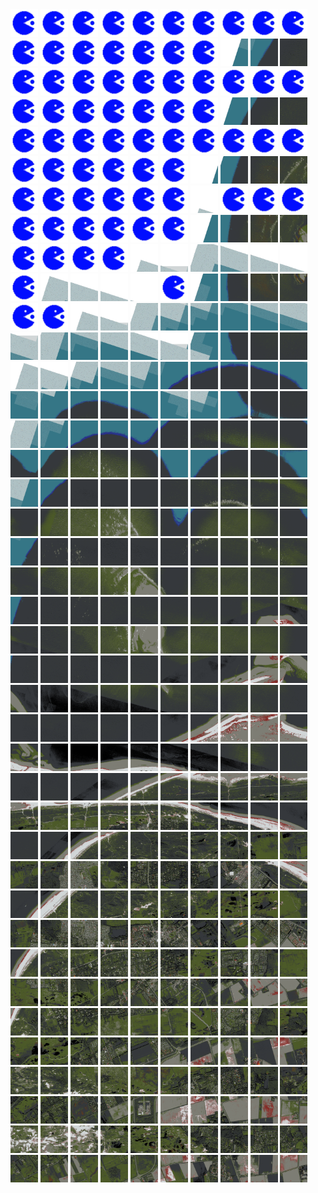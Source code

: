 <html>
<div>
<img src="https://github.com/HakkaTjakka/NL_TILE_MAP/blob/main/source.png" height="44" width="44">
<img src="https://github.com/HakkaTjakka/NL_TILE_MAP/blob/main/source.png" height="44" width="44">
<img src="https://github.com/HakkaTjakka/NL_TILE_MAP/blob/main/source.png" height="44" width="44">
<img src="https://github.com/HakkaTjakka/NL_TILE_MAP/blob/main/source.png" height="44" width="44">
<img src="https://github.com/HakkaTjakka/NL_TILE_MAP/blob/main/source.png" height="44" width="44">
<img src="https://github.com/HakkaTjakka/NL_TILE_MAP/blob/main/source.png" height="44" width="44">
<img src="https://github.com/HakkaTjakka/NL_TILE_MAP/blob/main/source.png" height="44" width="44">
<img src="https://github.com/HakkaTjakka/NL_TILE_MAP/blob/main/source.png" height="44" width="44">
<img src="https://github.com/HakkaTjakka/NL_TILE_MAP/blob/main/source.png" height="44" width="44">
<img src="https://github.com/HakkaTjakka/NL_TILE_MAP/blob/main/source.png" height="44" width="44">
<img src="https://github.com/HakkaTjakka/NL_TILE_MAP/blob/main/source.png" height="44" width="44">
<img src="https://github.com/HakkaTjakka/NL_TILE_MAP/blob/main/source.png" height="44" width="44">
<img src="https://github.com/HakkaTjakka/NL_TILE_MAP/blob/main/source.png" height="44" width="44">
<img src="https://github.com/HakkaTjakka/NL_TILE_MAP/blob/main/source.png" height="44" width="44">
<img src="https://github.com/HakkaTjakka/NL_TILE_MAP/blob/main/source.png" height="44" width="44">
<img src="https://github.com/HakkaTjakka/NL_TILE_MAP/blob/main/source.png" height="44" width="44">
<img src="https://github.com/HakkaTjakka/NL_TILE_MAP/blob/main/source.png" height="44" width="44">
<img src="https://github.com/HakkaTjakka/NL_TILE_MAP/blob/main/18/598/-1045/r.5987.-10450.png" height="44" width="44">
<img src="https://github.com/HakkaTjakka/NL_TILE_MAP/blob/main/18/598/-1045/r.5988.-10450.png" height="44" width="44">
<img src="https://github.com/HakkaTjakka/NL_TILE_MAP/blob/main/18/598/-1045/r.5989.-10450.png" height="44" width="44">
<br>
<img src="https://github.com/HakkaTjakka/NL_TILE_MAP/blob/main/source.png" height="44" width="44">
<img src="https://github.com/HakkaTjakka/NL_TILE_MAP/blob/main/source.png" height="44" width="44">
<img src="https://github.com/HakkaTjakka/NL_TILE_MAP/blob/main/source.png" height="44" width="44">
<img src="https://github.com/HakkaTjakka/NL_TILE_MAP/blob/main/source.png" height="44" width="44">
<img src="https://github.com/HakkaTjakka/NL_TILE_MAP/blob/main/source.png" height="44" width="44">
<img src="https://github.com/HakkaTjakka/NL_TILE_MAP/blob/main/source.png" height="44" width="44">
<img src="https://github.com/HakkaTjakka/NL_TILE_MAP/blob/main/source.png" height="44" width="44">
<img src="https://github.com/HakkaTjakka/NL_TILE_MAP/blob/main/source.png" height="44" width="44">
<img src="https://github.com/HakkaTjakka/NL_TILE_MAP/blob/main/source.png" height="44" width="44">
<img src="https://github.com/HakkaTjakka/NL_TILE_MAP/blob/main/source.png" height="44" width="44">
<img src="https://github.com/HakkaTjakka/NL_TILE_MAP/blob/main/source.png" height="44" width="44">
<img src="https://github.com/HakkaTjakka/NL_TILE_MAP/blob/main/source.png" height="44" width="44">
<img src="https://github.com/HakkaTjakka/NL_TILE_MAP/blob/main/source.png" height="44" width="44">
<img src="https://github.com/HakkaTjakka/NL_TILE_MAP/blob/main/source.png" height="44" width="44">
<img src="https://github.com/HakkaTjakka/NL_TILE_MAP/blob/main/source.png" height="44" width="44">
<img src="https://github.com/HakkaTjakka/NL_TILE_MAP/blob/main/source.png" height="44" width="44">
<img src="https://github.com/HakkaTjakka/NL_TILE_MAP/blob/main/source.png" height="44" width="44">
<img src="https://github.com/HakkaTjakka/NL_TILE_MAP/blob/main/18/598/-1045/r.5987.-10449.png" height="44" width="44">
<img src="https://github.com/HakkaTjakka/NL_TILE_MAP/blob/main/18/598/-1045/r.5988.-10449.png" height="44" width="44">
<img src="https://github.com/HakkaTjakka/NL_TILE_MAP/blob/main/18/598/-1045/r.5989.-10449.png" height="44" width="44">
<br>
<img src="https://github.com/HakkaTjakka/NL_TILE_MAP/blob/main/source.png" height="44" width="44">
<img src="https://github.com/HakkaTjakka/NL_TILE_MAP/blob/main/source.png" height="44" width="44">
<img src="https://github.com/HakkaTjakka/NL_TILE_MAP/blob/main/source.png" height="44" width="44">
<img src="https://github.com/HakkaTjakka/NL_TILE_MAP/blob/main/source.png" height="44" width="44">
<img src="https://github.com/HakkaTjakka/NL_TILE_MAP/blob/main/source.png" height="44" width="44">
<img src="https://github.com/HakkaTjakka/NL_TILE_MAP/blob/main/source.png" height="44" width="44">
<img src="https://github.com/HakkaTjakka/NL_TILE_MAP/blob/main/source.png" height="44" width="44">
<img src="https://github.com/HakkaTjakka/NL_TILE_MAP/blob/main/source.png" height="44" width="44">
<img src="https://github.com/HakkaTjakka/NL_TILE_MAP/blob/main/source.png" height="44" width="44">
<img src="https://github.com/HakkaTjakka/NL_TILE_MAP/blob/main/source.png" height="44" width="44">
<img src="https://github.com/HakkaTjakka/NL_TILE_MAP/blob/main/source.png" height="44" width="44">
<img src="https://github.com/HakkaTjakka/NL_TILE_MAP/blob/main/source.png" height="44" width="44">
<img src="https://github.com/HakkaTjakka/NL_TILE_MAP/blob/main/source.png" height="44" width="44">
<img src="https://github.com/HakkaTjakka/NL_TILE_MAP/blob/main/source.png" height="44" width="44">
<img src="https://github.com/HakkaTjakka/NL_TILE_MAP/blob/main/source.png" height="44" width="44">
<img src="https://github.com/HakkaTjakka/NL_TILE_MAP/blob/main/source.png" height="44" width="44">
<img src="https://github.com/HakkaTjakka/NL_TILE_MAP/blob/main/18/598/-1045/r.5986.-10448.png" height="44" width="44">
<img src="https://github.com/HakkaTjakka/NL_TILE_MAP/blob/main/18/598/-1045/r.5987.-10448.png" height="44" width="44">
<img src="https://github.com/HakkaTjakka/NL_TILE_MAP/blob/main/18/598/-1045/r.5988.-10448.png" height="44" width="44">
<img src="https://github.com/HakkaTjakka/NL_TILE_MAP/blob/main/18/598/-1045/r.5989.-10448.png" height="44" width="44">
<br>
<img src="https://github.com/HakkaTjakka/NL_TILE_MAP/blob/main/source.png" height="44" width="44">
<img src="https://github.com/HakkaTjakka/NL_TILE_MAP/blob/main/source.png" height="44" width="44">
<img src="https://github.com/HakkaTjakka/NL_TILE_MAP/blob/main/source.png" height="44" width="44">
<img src="https://github.com/HakkaTjakka/NL_TILE_MAP/blob/main/source.png" height="44" width="44">
<img src="https://github.com/HakkaTjakka/NL_TILE_MAP/blob/main/source.png" height="44" width="44">
<img src="https://github.com/HakkaTjakka/NL_TILE_MAP/blob/main/source.png" height="44" width="44">
<img src="https://github.com/HakkaTjakka/NL_TILE_MAP/blob/main/18/597/-1045/r.5976.-10447.png" height="44" width="44">
<img src="https://github.com/HakkaTjakka/NL_TILE_MAP/blob/main/source.png" height="44" width="44">
<img src="https://github.com/HakkaTjakka/NL_TILE_MAP/blob/main/source.png" height="44" width="44">
<img src="https://github.com/HakkaTjakka/NL_TILE_MAP/blob/main/source.png" height="44" width="44">
<img src="https://github.com/HakkaTjakka/NL_TILE_MAP/blob/main/source.png" height="44" width="44">
<img src="https://github.com/HakkaTjakka/NL_TILE_MAP/blob/main/source.png" height="44" width="44">
<img src="https://github.com/HakkaTjakka/NL_TILE_MAP/blob/main/source.png" height="44" width="44">
<img src="https://github.com/HakkaTjakka/NL_TILE_MAP/blob/main/source.png" height="44" width="44">
<img src="https://github.com/HakkaTjakka/NL_TILE_MAP/blob/main/source.png" height="44" width="44">
<img src="https://github.com/HakkaTjakka/NL_TILE_MAP/blob/main/source.png" height="44" width="44">
<img src="https://github.com/HakkaTjakka/NL_TILE_MAP/blob/main/18/598/-1045/r.5986.-10447.png" height="44" width="44">
<img src="https://github.com/HakkaTjakka/NL_TILE_MAP/blob/main/18/598/-1045/r.5987.-10447.png" height="44" width="44">
<img src="https://github.com/HakkaTjakka/NL_TILE_MAP/blob/main/18/598/-1045/r.5988.-10447.png" height="44" width="44">
<img src="https://github.com/HakkaTjakka/NL_TILE_MAP/blob/main/18/598/-1045/r.5989.-10447.png" height="44" width="44">
<br>
<img src="https://github.com/HakkaTjakka/NL_TILE_MAP/blob/main/source.png" height="44" width="44">
<img src="https://github.com/HakkaTjakka/NL_TILE_MAP/blob/main/source.png" height="44" width="44">
<img src="https://github.com/HakkaTjakka/NL_TILE_MAP/blob/main/source.png" height="44" width="44">
<img src="https://github.com/HakkaTjakka/NL_TILE_MAP/blob/main/source.png" height="44" width="44">
<img src="https://github.com/HakkaTjakka/NL_TILE_MAP/blob/main/18/597/-1045/r.5974.-10446.png" height="44" width="44">
<img src="https://github.com/HakkaTjakka/NL_TILE_MAP/blob/main/18/597/-1045/r.5975.-10446.png" height="44" width="44">
<img src="https://github.com/HakkaTjakka/NL_TILE_MAP/blob/main/18/597/-1045/r.5976.-10446.png" height="44" width="44">
<img src="https://github.com/HakkaTjakka/NL_TILE_MAP/blob/main/18/597/-1045/r.5977.-10446.png" height="44" width="44">
<img src="https://github.com/HakkaTjakka/NL_TILE_MAP/blob/main/18/597/-1045/r.5978.-10446.png" height="44" width="44">
<img src="https://github.com/HakkaTjakka/NL_TILE_MAP/blob/main/18/597/-1045/r.5979.-10446.png" height="44" width="44">
<img src="https://github.com/HakkaTjakka/NL_TILE_MAP/blob/main/source.png" height="44" width="44">
<img src="https://github.com/HakkaTjakka/NL_TILE_MAP/blob/main/18/598/-1045/r.5981.-10446.png" height="44" width="44">
<img src="https://github.com/HakkaTjakka/NL_TILE_MAP/blob/main/18/598/-1045/r.5982.-10446.png" height="44" width="44">
<img src="https://github.com/HakkaTjakka/NL_TILE_MAP/blob/main/18/598/-1045/r.5983.-10446.png" height="44" width="44">
<img src="https://github.com/HakkaTjakka/NL_TILE_MAP/blob/main/18/598/-1045/r.5984.-10446.png" height="44" width="44">
<img src="https://github.com/HakkaTjakka/NL_TILE_MAP/blob/main/source.png" height="44" width="44">
<img src="https://github.com/HakkaTjakka/NL_TILE_MAP/blob/main/18/598/-1045/r.5986.-10446.png" height="44" width="44">
<img src="https://github.com/HakkaTjakka/NL_TILE_MAP/blob/main/18/598/-1045/r.5987.-10446.png" height="44" width="44">
<img src="https://github.com/HakkaTjakka/NL_TILE_MAP/blob/main/18/598/-1045/r.5988.-10446.png" height="44" width="44">
<img src="https://github.com/HakkaTjakka/NL_TILE_MAP/blob/main/18/598/-1045/r.5989.-10446.png" height="44" width="44">
<br>
<img src="https://github.com/HakkaTjakka/NL_TILE_MAP/blob/main/source.png" height="44" width="44">
<img src="https://github.com/HakkaTjakka/NL_TILE_MAP/blob/main/source.png" height="44" width="44">
<img src="https://github.com/HakkaTjakka/NL_TILE_MAP/blob/main/18/597/-1045/r.5972.-10445.png" height="44" width="44">
<img src="https://github.com/HakkaTjakka/NL_TILE_MAP/blob/main/18/597/-1045/r.5973.-10445.png" height="44" width="44">
<img src="https://github.com/HakkaTjakka/NL_TILE_MAP/blob/main/18/597/-1045/r.5974.-10445.png" height="44" width="44">
<img src="https://github.com/HakkaTjakka/NL_TILE_MAP/blob/main/18/597/-1045/r.5975.-10445.png" height="44" width="44">
<img src="https://github.com/HakkaTjakka/NL_TILE_MAP/blob/main/18/597/-1045/r.5976.-10445.png" height="44" width="44">
<img src="https://github.com/HakkaTjakka/NL_TILE_MAP/blob/main/18/597/-1045/r.5977.-10445.png" height="44" width="44">
<img src="https://github.com/HakkaTjakka/NL_TILE_MAP/blob/main/18/597/-1045/r.5978.-10445.png" height="44" width="44">
<img src="https://github.com/HakkaTjakka/NL_TILE_MAP/blob/main/18/597/-1045/r.5979.-10445.png" height="44" width="44">
<img src="https://github.com/HakkaTjakka/NL_TILE_MAP/blob/main/18/598/-1045/r.5980.-10445.png" height="44" width="44">
<img src="https://github.com/HakkaTjakka/NL_TILE_MAP/blob/main/18/598/-1045/r.5981.-10445.png" height="44" width="44">
<img src="https://github.com/HakkaTjakka/NL_TILE_MAP/blob/main/18/598/-1045/r.5982.-10445.png" height="44" width="44">
<img src="https://github.com/HakkaTjakka/NL_TILE_MAP/blob/main/18/598/-1045/r.5983.-10445.png" height="44" width="44">
<img src="https://github.com/HakkaTjakka/NL_TILE_MAP/blob/main/18/598/-1045/r.5984.-10445.png" height="44" width="44">
<img src="https://github.com/HakkaTjakka/NL_TILE_MAP/blob/main/18/598/-1045/r.5985.-10445.png" height="44" width="44">
<img src="https://github.com/HakkaTjakka/NL_TILE_MAP/blob/main/18/598/-1045/r.5986.-10445.png" height="44" width="44">
<img src="https://github.com/HakkaTjakka/NL_TILE_MAP/blob/main/18/598/-1045/r.5987.-10445.png" height="44" width="44">
<img src="https://github.com/HakkaTjakka/NL_TILE_MAP/blob/main/18/598/-1045/r.5988.-10445.png" height="44" width="44">
<img src="https://github.com/HakkaTjakka/NL_TILE_MAP/blob/main/18/598/-1045/r.5989.-10445.png" height="44" width="44">
<br>
<img src="https://github.com/HakkaTjakka/NL_TILE_MAP/blob/main/18/597/-1045/r.5970.-10444.png" height="44" width="44">
<img src="https://github.com/HakkaTjakka/NL_TILE_MAP/blob/main/18/597/-1045/r.5971.-10444.png" height="44" width="44">
<img src="https://github.com/HakkaTjakka/NL_TILE_MAP/blob/main/18/597/-1045/r.5972.-10444.png" height="44" width="44">
<img src="https://github.com/HakkaTjakka/NL_TILE_MAP/blob/main/18/597/-1045/r.5973.-10444.png" height="44" width="44">
<img src="https://github.com/HakkaTjakka/NL_TILE_MAP/blob/main/18/597/-1045/r.5974.-10444.png" height="44" width="44">
<img src="https://github.com/HakkaTjakka/NL_TILE_MAP/blob/main/18/597/-1045/r.5975.-10444.png" height="44" width="44">
<img src="https://github.com/HakkaTjakka/NL_TILE_MAP/blob/main/18/597/-1045/r.5976.-10444.png" height="44" width="44">
<img src="https://github.com/HakkaTjakka/NL_TILE_MAP/blob/main/18/597/-1045/r.5977.-10444.png" height="44" width="44">
<img src="https://github.com/HakkaTjakka/NL_TILE_MAP/blob/main/18/597/-1045/r.5978.-10444.png" height="44" width="44">
<img src="https://github.com/HakkaTjakka/NL_TILE_MAP/blob/main/18/597/-1045/r.5979.-10444.png" height="44" width="44">
<img src="https://github.com/HakkaTjakka/NL_TILE_MAP/blob/main/18/598/-1045/r.5980.-10444.png" height="44" width="44">
<img src="https://github.com/HakkaTjakka/NL_TILE_MAP/blob/main/18/598/-1045/r.5981.-10444.png" height="44" width="44">
<img src="https://github.com/HakkaTjakka/NL_TILE_MAP/blob/main/18/598/-1045/r.5982.-10444.png" height="44" width="44">
<img src="https://github.com/HakkaTjakka/NL_TILE_MAP/blob/main/18/598/-1045/r.5983.-10444.png" height="44" width="44">
<img src="https://github.com/HakkaTjakka/NL_TILE_MAP/blob/main/18/598/-1045/r.5984.-10444.png" height="44" width="44">
<img src="https://github.com/HakkaTjakka/NL_TILE_MAP/blob/main/18/598/-1045/r.5985.-10444.png" height="44" width="44">
<img src="https://github.com/HakkaTjakka/NL_TILE_MAP/blob/main/18/598/-1045/r.5986.-10444.png" height="44" width="44">
<img src="https://github.com/HakkaTjakka/NL_TILE_MAP/blob/main/18/598/-1045/r.5987.-10444.png" height="44" width="44">
<img src="https://github.com/HakkaTjakka/NL_TILE_MAP/blob/main/18/598/-1045/r.5988.-10444.png" height="44" width="44">
<img src="https://github.com/HakkaTjakka/NL_TILE_MAP/blob/main/18/598/-1045/r.5989.-10444.png" height="44" width="44">
<br>
<img src="https://github.com/HakkaTjakka/NL_TILE_MAP/blob/main/18/597/-1045/r.5970.-10443.png" height="44" width="44">
<img src="https://github.com/HakkaTjakka/NL_TILE_MAP/blob/main/18/597/-1045/r.5971.-10443.png" height="44" width="44">
<img src="https://github.com/HakkaTjakka/NL_TILE_MAP/blob/main/18/597/-1045/r.5972.-10443.png" height="44" width="44">
<img src="https://github.com/HakkaTjakka/NL_TILE_MAP/blob/main/18/597/-1045/r.5973.-10443.png" height="44" width="44">
<img src="https://github.com/HakkaTjakka/NL_TILE_MAP/blob/main/18/597/-1045/r.5974.-10443.png" height="44" width="44">
<img src="https://github.com/HakkaTjakka/NL_TILE_MAP/blob/main/18/597/-1045/r.5975.-10443.png" height="44" width="44">
<img src="https://github.com/HakkaTjakka/NL_TILE_MAP/blob/main/18/597/-1045/r.5976.-10443.png" height="44" width="44">
<img src="https://github.com/HakkaTjakka/NL_TILE_MAP/blob/main/18/597/-1045/r.5977.-10443.png" height="44" width="44">
<img src="https://github.com/HakkaTjakka/NL_TILE_MAP/blob/main/18/597/-1045/r.5978.-10443.png" height="44" width="44">
<img src="https://github.com/HakkaTjakka/NL_TILE_MAP/blob/main/18/597/-1045/r.5979.-10443.png" height="44" width="44">
<img src="https://github.com/HakkaTjakka/NL_TILE_MAP/blob/main/18/598/-1045/r.5980.-10443.png" height="44" width="44">
<img src="https://github.com/HakkaTjakka/NL_TILE_MAP/blob/main/18/598/-1045/r.5981.-10443.png" height="44" width="44">
<img src="https://github.com/HakkaTjakka/NL_TILE_MAP/blob/main/18/598/-1045/r.5982.-10443.png" height="44" width="44">
<img src="https://github.com/HakkaTjakka/NL_TILE_MAP/blob/main/18/598/-1045/r.5983.-10443.png" height="44" width="44">
<img src="https://github.com/HakkaTjakka/NL_TILE_MAP/blob/main/18/598/-1045/r.5984.-10443.png" height="44" width="44">
<img src="https://github.com/HakkaTjakka/NL_TILE_MAP/blob/main/18/598/-1045/r.5985.-10443.png" height="44" width="44">
<img src="https://github.com/HakkaTjakka/NL_TILE_MAP/blob/main/18/598/-1045/r.5986.-10443.png" height="44" width="44">
<img src="https://github.com/HakkaTjakka/NL_TILE_MAP/blob/main/18/598/-1045/r.5987.-10443.png" height="44" width="44">
<img src="https://github.com/HakkaTjakka/NL_TILE_MAP/blob/main/18/598/-1045/r.5988.-10443.png" height="44" width="44">
<img src="https://github.com/HakkaTjakka/NL_TILE_MAP/blob/main/18/598/-1045/r.5989.-10443.png" height="44" width="44">
<br>
<img src="https://github.com/HakkaTjakka/NL_TILE_MAP/blob/main/18/597/-1045/r.5970.-10442.png" height="44" width="44">
<img src="https://github.com/HakkaTjakka/NL_TILE_MAP/blob/main/18/597/-1045/r.5971.-10442.png" height="44" width="44">
<img src="https://github.com/HakkaTjakka/NL_TILE_MAP/blob/main/18/597/-1045/r.5972.-10442.png" height="44" width="44">
<img src="https://github.com/HakkaTjakka/NL_TILE_MAP/blob/main/18/597/-1045/r.5973.-10442.png" height="44" width="44">
<img src="https://github.com/HakkaTjakka/NL_TILE_MAP/blob/main/18/597/-1045/r.5974.-10442.png" height="44" width="44">
<img src="https://github.com/HakkaTjakka/NL_TILE_MAP/blob/main/18/597/-1045/r.5975.-10442.png" height="44" width="44">
<img src="https://github.com/HakkaTjakka/NL_TILE_MAP/blob/main/18/597/-1045/r.5976.-10442.png" height="44" width="44">
<img src="https://github.com/HakkaTjakka/NL_TILE_MAP/blob/main/18/597/-1045/r.5977.-10442.png" height="44" width="44">
<img src="https://github.com/HakkaTjakka/NL_TILE_MAP/blob/main/18/597/-1045/r.5978.-10442.png" height="44" width="44">
<img src="https://github.com/HakkaTjakka/NL_TILE_MAP/blob/main/18/597/-1045/r.5979.-10442.png" height="44" width="44">
<img src="https://github.com/HakkaTjakka/NL_TILE_MAP/blob/main/18/598/-1045/r.5980.-10442.png" height="44" width="44">
<img src="https://github.com/HakkaTjakka/NL_TILE_MAP/blob/main/18/598/-1045/r.5981.-10442.png" height="44" width="44">
<img src="https://github.com/HakkaTjakka/NL_TILE_MAP/blob/main/18/598/-1045/r.5982.-10442.png" height="44" width="44">
<img src="https://github.com/HakkaTjakka/NL_TILE_MAP/blob/main/18/598/-1045/r.5983.-10442.png" height="44" width="44">
<img src="https://github.com/HakkaTjakka/NL_TILE_MAP/blob/main/18/598/-1045/r.5984.-10442.png" height="44" width="44">
<img src="https://github.com/HakkaTjakka/NL_TILE_MAP/blob/main/18/598/-1045/r.5985.-10442.png" height="44" width="44">
<img src="https://github.com/HakkaTjakka/NL_TILE_MAP/blob/main/18/598/-1045/r.5986.-10442.png" height="44" width="44">
<img src="https://github.com/HakkaTjakka/NL_TILE_MAP/blob/main/18/598/-1045/r.5987.-10442.png" height="44" width="44">
<img src="https://github.com/HakkaTjakka/NL_TILE_MAP/blob/main/18/598/-1045/r.5988.-10442.png" height="44" width="44">
<img src="https://github.com/HakkaTjakka/NL_TILE_MAP/blob/main/18/598/-1045/r.5989.-10442.png" height="44" width="44">
<br>
<img src="https://github.com/HakkaTjakka/NL_TILE_MAP/blob/main/18/597/-1045/r.5970.-10441.png" height="44" width="44">
<img src="https://github.com/HakkaTjakka/NL_TILE_MAP/blob/main/18/597/-1045/r.5971.-10441.png" height="44" width="44">
<img src="https://github.com/HakkaTjakka/NL_TILE_MAP/blob/main/18/597/-1045/r.5972.-10441.png" height="44" width="44">
<img src="https://github.com/HakkaTjakka/NL_TILE_MAP/blob/main/18/597/-1045/r.5973.-10441.png" height="44" width="44">
<img src="https://github.com/HakkaTjakka/NL_TILE_MAP/blob/main/18/597/-1045/r.5974.-10441.png" height="44" width="44">
<img src="https://github.com/HakkaTjakka/NL_TILE_MAP/blob/main/18/597/-1045/r.5975.-10441.png" height="44" width="44">
<img src="https://github.com/HakkaTjakka/NL_TILE_MAP/blob/main/18/597/-1045/r.5976.-10441.png" height="44" width="44">
<img src="https://github.com/HakkaTjakka/NL_TILE_MAP/blob/main/18/597/-1045/r.5977.-10441.png" height="44" width="44">
<img src="https://github.com/HakkaTjakka/NL_TILE_MAP/blob/main/18/597/-1045/r.5978.-10441.png" height="44" width="44">
<img src="https://github.com/HakkaTjakka/NL_TILE_MAP/blob/main/18/597/-1045/r.5979.-10441.png" height="44" width="44">
<img src="https://github.com/HakkaTjakka/NL_TILE_MAP/blob/main/18/598/-1045/r.5980.-10441.png" height="44" width="44">
<img src="https://github.com/HakkaTjakka/NL_TILE_MAP/blob/main/18/598/-1045/r.5981.-10441.png" height="44" width="44">
<img src="https://github.com/HakkaTjakka/NL_TILE_MAP/blob/main/18/598/-1045/r.5982.-10441.png" height="44" width="44">
<img src="https://github.com/HakkaTjakka/NL_TILE_MAP/blob/main/18/598/-1045/r.5983.-10441.png" height="44" width="44">
<img src="https://github.com/HakkaTjakka/NL_TILE_MAP/blob/main/18/598/-1045/r.5984.-10441.png" height="44" width="44">
<img src="https://github.com/HakkaTjakka/NL_TILE_MAP/blob/main/18/598/-1045/r.5985.-10441.png" height="44" width="44">
<img src="https://github.com/HakkaTjakka/NL_TILE_MAP/blob/main/18/598/-1045/r.5986.-10441.png" height="44" width="44">
<img src="https://github.com/HakkaTjakka/NL_TILE_MAP/blob/main/18/598/-1045/r.5987.-10441.png" height="44" width="44">
<img src="https://github.com/HakkaTjakka/NL_TILE_MAP/blob/main/18/598/-1045/r.5988.-10441.png" height="44" width="44">
<img src="https://github.com/HakkaTjakka/NL_TILE_MAP/blob/main/18/598/-1045/r.5989.-10441.png" height="44" width="44">
<br>
<img src="https://github.com/HakkaTjakka/NL_TILE_MAP/blob/main/18/597/-1044/r.5970.-10440.png" height="44" width="44">
<img src="https://github.com/HakkaTjakka/NL_TILE_MAP/blob/main/18/597/-1044/r.5971.-10440.png" height="44" width="44">
<img src="https://github.com/HakkaTjakka/NL_TILE_MAP/blob/main/18/597/-1044/r.5972.-10440.png" height="44" width="44">
<img src="https://github.com/HakkaTjakka/NL_TILE_MAP/blob/main/18/597/-1044/r.5973.-10440.png" height="44" width="44">
<img src="https://github.com/HakkaTjakka/NL_TILE_MAP/blob/main/18/597/-1044/r.5974.-10440.png" height="44" width="44">
<img src="https://github.com/HakkaTjakka/NL_TILE_MAP/blob/main/18/597/-1044/r.5975.-10440.png" height="44" width="44">
<img src="https://github.com/HakkaTjakka/NL_TILE_MAP/blob/main/18/597/-1044/r.5976.-10440.png" height="44" width="44">
<img src="https://github.com/HakkaTjakka/NL_TILE_MAP/blob/main/18/597/-1044/r.5977.-10440.png" height="44" width="44">
<img src="https://github.com/HakkaTjakka/NL_TILE_MAP/blob/main/18/597/-1044/r.5978.-10440.png" height="44" width="44">
<img src="https://github.com/HakkaTjakka/NL_TILE_MAP/blob/main/18/597/-1044/r.5979.-10440.png" height="44" width="44">
<img src="https://github.com/HakkaTjakka/NL_TILE_MAP/blob/main/18/598/-1044/r.5980.-10440.png" height="44" width="44">
<img src="https://github.com/HakkaTjakka/NL_TILE_MAP/blob/main/18/598/-1044/r.5981.-10440.png" height="44" width="44">
<img src="https://github.com/HakkaTjakka/NL_TILE_MAP/blob/main/18/598/-1044/r.5982.-10440.png" height="44" width="44">
<img src="https://github.com/HakkaTjakka/NL_TILE_MAP/blob/main/18/598/-1044/r.5983.-10440.png" height="44" width="44">
<img src="https://github.com/HakkaTjakka/NL_TILE_MAP/blob/main/18/598/-1044/r.5984.-10440.png" height="44" width="44">
<img src="https://github.com/HakkaTjakka/NL_TILE_MAP/blob/main/18/598/-1044/r.5985.-10440.png" height="44" width="44">
<img src="https://github.com/HakkaTjakka/NL_TILE_MAP/blob/main/18/598/-1044/r.5986.-10440.png" height="44" width="44">
<img src="https://github.com/HakkaTjakka/NL_TILE_MAP/blob/main/18/598/-1044/r.5987.-10440.png" height="44" width="44">
<img src="https://github.com/HakkaTjakka/NL_TILE_MAP/blob/main/18/598/-1044/r.5988.-10440.png" height="44" width="44">
<img src="https://github.com/HakkaTjakka/NL_TILE_MAP/blob/main/18/598/-1044/r.5989.-10440.png" height="44" width="44">
<br>
<img src="https://github.com/HakkaTjakka/NL_TILE_MAP/blob/main/18/597/-1044/r.5970.-10439.png" height="44" width="44">
<img src="https://github.com/HakkaTjakka/NL_TILE_MAP/blob/main/18/597/-1044/r.5971.-10439.png" height="44" width="44">
<img src="https://github.com/HakkaTjakka/NL_TILE_MAP/blob/main/18/597/-1044/r.5972.-10439.png" height="44" width="44">
<img src="https://github.com/HakkaTjakka/NL_TILE_MAP/blob/main/18/597/-1044/r.5973.-10439.png" height="44" width="44">
<img src="https://github.com/HakkaTjakka/NL_TILE_MAP/blob/main/18/597/-1044/r.5974.-10439.png" height="44" width="44">
<img src="https://github.com/HakkaTjakka/NL_TILE_MAP/blob/main/18/597/-1044/r.5975.-10439.png" height="44" width="44">
<img src="https://github.com/HakkaTjakka/NL_TILE_MAP/blob/main/18/597/-1044/r.5976.-10439.png" height="44" width="44">
<img src="https://github.com/HakkaTjakka/NL_TILE_MAP/blob/main/18/597/-1044/r.5977.-10439.png" height="44" width="44">
<img src="https://github.com/HakkaTjakka/NL_TILE_MAP/blob/main/18/597/-1044/r.5978.-10439.png" height="44" width="44">
<img src="https://github.com/HakkaTjakka/NL_TILE_MAP/blob/main/18/597/-1044/r.5979.-10439.png" height="44" width="44">
<img src="https://github.com/HakkaTjakka/NL_TILE_MAP/blob/main/18/598/-1044/r.5980.-10439.png" height="44" width="44">
<img src="https://github.com/HakkaTjakka/NL_TILE_MAP/blob/main/18/598/-1044/r.5981.-10439.png" height="44" width="44">
<img src="https://github.com/HakkaTjakka/NL_TILE_MAP/blob/main/18/598/-1044/r.5982.-10439.png" height="44" width="44">
<img src="https://github.com/HakkaTjakka/NL_TILE_MAP/blob/main/18/598/-1044/r.5983.-10439.png" height="44" width="44">
<img src="https://github.com/HakkaTjakka/NL_TILE_MAP/blob/main/18/598/-1044/r.5984.-10439.png" height="44" width="44">
<img src="https://github.com/HakkaTjakka/NL_TILE_MAP/blob/main/18/598/-1044/r.5985.-10439.png" height="44" width="44">
<img src="https://github.com/HakkaTjakka/NL_TILE_MAP/blob/main/18/598/-1044/r.5986.-10439.png" height="44" width="44">
<img src="https://github.com/HakkaTjakka/NL_TILE_MAP/blob/main/18/598/-1044/r.5987.-10439.png" height="44" width="44">
<img src="https://github.com/HakkaTjakka/NL_TILE_MAP/blob/main/18/598/-1044/r.5988.-10439.png" height="44" width="44">
<img src="https://github.com/HakkaTjakka/NL_TILE_MAP/blob/main/18/598/-1044/r.5989.-10439.png" height="44" width="44">
<br>
<img src="https://github.com/HakkaTjakka/NL_TILE_MAP/blob/main/18/597/-1044/r.5970.-10438.png" height="44" width="44">
<img src="https://github.com/HakkaTjakka/NL_TILE_MAP/blob/main/18/597/-1044/r.5971.-10438.png" height="44" width="44">
<img src="https://github.com/HakkaTjakka/NL_TILE_MAP/blob/main/18/597/-1044/r.5972.-10438.png" height="44" width="44">
<img src="https://github.com/HakkaTjakka/NL_TILE_MAP/blob/main/18/597/-1044/r.5973.-10438.png" height="44" width="44">
<img src="https://github.com/HakkaTjakka/NL_TILE_MAP/blob/main/18/597/-1044/r.5974.-10438.png" height="44" width="44">
<img src="https://github.com/HakkaTjakka/NL_TILE_MAP/blob/main/18/597/-1044/r.5975.-10438.png" height="44" width="44">
<img src="https://github.com/HakkaTjakka/NL_TILE_MAP/blob/main/18/597/-1044/r.5976.-10438.png" height="44" width="44">
<img src="https://github.com/HakkaTjakka/NL_TILE_MAP/blob/main/18/597/-1044/r.5977.-10438.png" height="44" width="44">
<img src="https://github.com/HakkaTjakka/NL_TILE_MAP/blob/main/18/597/-1044/r.5978.-10438.png" height="44" width="44">
<img src="https://github.com/HakkaTjakka/NL_TILE_MAP/blob/main/18/597/-1044/r.5979.-10438.png" height="44" width="44">
<img src="https://github.com/HakkaTjakka/NL_TILE_MAP/blob/main/18/598/-1044/r.5980.-10438.png" height="44" width="44">
<img src="https://github.com/HakkaTjakka/NL_TILE_MAP/blob/main/18/598/-1044/r.5981.-10438.png" height="44" width="44">
<img src="https://github.com/HakkaTjakka/NL_TILE_MAP/blob/main/18/598/-1044/r.5982.-10438.png" height="44" width="44">
<img src="https://github.com/HakkaTjakka/NL_TILE_MAP/blob/main/18/598/-1044/r.5983.-10438.png" height="44" width="44">
<img src="https://github.com/HakkaTjakka/NL_TILE_MAP/blob/main/18/598/-1044/r.5984.-10438.png" height="44" width="44">
<img src="https://github.com/HakkaTjakka/NL_TILE_MAP/blob/main/18/598/-1044/r.5985.-10438.png" height="44" width="44">
<img src="https://github.com/HakkaTjakka/NL_TILE_MAP/blob/main/18/598/-1044/r.5986.-10438.png" height="44" width="44">
<img src="https://github.com/HakkaTjakka/NL_TILE_MAP/blob/main/18/598/-1044/r.5987.-10438.png" height="44" width="44">
<img src="https://github.com/HakkaTjakka/NL_TILE_MAP/blob/main/18/598/-1044/r.5988.-10438.png" height="44" width="44">
<img src="https://github.com/HakkaTjakka/NL_TILE_MAP/blob/main/18/598/-1044/r.5989.-10438.png" height="44" width="44">
<br>
<img src="https://github.com/HakkaTjakka/NL_TILE_MAP/blob/main/18/597/-1044/r.5970.-10437.png" height="44" width="44">
<img src="https://github.com/HakkaTjakka/NL_TILE_MAP/blob/main/18/597/-1044/r.5971.-10437.png" height="44" width="44">
<img src="https://github.com/HakkaTjakka/NL_TILE_MAP/blob/main/18/597/-1044/r.5972.-10437.png" height="44" width="44">
<img src="https://github.com/HakkaTjakka/NL_TILE_MAP/blob/main/18/597/-1044/r.5973.-10437.png" height="44" width="44">
<img src="https://github.com/HakkaTjakka/NL_TILE_MAP/blob/main/18/597/-1044/r.5974.-10437.png" height="44" width="44">
<img src="https://github.com/HakkaTjakka/NL_TILE_MAP/blob/main/18/597/-1044/r.5975.-10437.png" height="44" width="44">
<img src="https://github.com/HakkaTjakka/NL_TILE_MAP/blob/main/18/597/-1044/r.5976.-10437.png" height="44" width="44">
<img src="https://github.com/HakkaTjakka/NL_TILE_MAP/blob/main/18/597/-1044/r.5977.-10437.png" height="44" width="44">
<img src="https://github.com/HakkaTjakka/NL_TILE_MAP/blob/main/18/597/-1044/r.5978.-10437.png" height="44" width="44">
<img src="https://github.com/HakkaTjakka/NL_TILE_MAP/blob/main/18/597/-1044/r.5979.-10437.png" height="44" width="44">
<img src="https://github.com/HakkaTjakka/NL_TILE_MAP/blob/main/18/598/-1044/r.5980.-10437.png" height="44" width="44">
<img src="https://github.com/HakkaTjakka/NL_TILE_MAP/blob/main/18/598/-1044/r.5981.-10437.png" height="44" width="44">
<img src="https://github.com/HakkaTjakka/NL_TILE_MAP/blob/main/18/598/-1044/r.5982.-10437.png" height="44" width="44">
<img src="https://github.com/HakkaTjakka/NL_TILE_MAP/blob/main/18/598/-1044/r.5983.-10437.png" height="44" width="44">
<img src="https://github.com/HakkaTjakka/NL_TILE_MAP/blob/main/18/598/-1044/r.5984.-10437.png" height="44" width="44">
<img src="https://github.com/HakkaTjakka/NL_TILE_MAP/blob/main/18/598/-1044/r.5985.-10437.png" height="44" width="44">
<img src="https://github.com/HakkaTjakka/NL_TILE_MAP/blob/main/18/598/-1044/r.5986.-10437.png" height="44" width="44">
<img src="https://github.com/HakkaTjakka/NL_TILE_MAP/blob/main/18/598/-1044/r.5987.-10437.png" height="44" width="44">
<img src="https://github.com/HakkaTjakka/NL_TILE_MAP/blob/main/18/598/-1044/r.5988.-10437.png" height="44" width="44">
<img src="https://github.com/HakkaTjakka/NL_TILE_MAP/blob/main/18/598/-1044/r.5989.-10437.png" height="44" width="44">
<br>
<img src="https://github.com/HakkaTjakka/NL_TILE_MAP/blob/main/18/597/-1044/r.5970.-10436.png" height="44" width="44">
<img src="https://github.com/HakkaTjakka/NL_TILE_MAP/blob/main/18/597/-1044/r.5971.-10436.png" height="44" width="44">
<img src="https://github.com/HakkaTjakka/NL_TILE_MAP/blob/main/18/597/-1044/r.5972.-10436.png" height="44" width="44">
<img src="https://github.com/HakkaTjakka/NL_TILE_MAP/blob/main/18/597/-1044/r.5973.-10436.png" height="44" width="44">
<img src="https://github.com/HakkaTjakka/NL_TILE_MAP/blob/main/18/597/-1044/r.5974.-10436.png" height="44" width="44">
<img src="https://github.com/HakkaTjakka/NL_TILE_MAP/blob/main/18/597/-1044/r.5975.-10436.png" height="44" width="44">
<img src="https://github.com/HakkaTjakka/NL_TILE_MAP/blob/main/18/597/-1044/r.5976.-10436.png" height="44" width="44">
<img src="https://github.com/HakkaTjakka/NL_TILE_MAP/blob/main/18/597/-1044/r.5977.-10436.png" height="44" width="44">
<img src="https://github.com/HakkaTjakka/NL_TILE_MAP/blob/main/18/597/-1044/r.5978.-10436.png" height="44" width="44">
<img src="https://github.com/HakkaTjakka/NL_TILE_MAP/blob/main/18/597/-1044/r.5979.-10436.png" height="44" width="44">
<img src="https://github.com/HakkaTjakka/NL_TILE_MAP/blob/main/18/598/-1044/r.5980.-10436.png" height="44" width="44">
<img src="https://github.com/HakkaTjakka/NL_TILE_MAP/blob/main/18/598/-1044/r.5981.-10436.png" height="44" width="44">
<img src="https://github.com/HakkaTjakka/NL_TILE_MAP/blob/main/18/598/-1044/r.5982.-10436.png" height="44" width="44">
<img src="https://github.com/HakkaTjakka/NL_TILE_MAP/blob/main/18/598/-1044/r.5983.-10436.png" height="44" width="44">
<img src="https://github.com/HakkaTjakka/NL_TILE_MAP/blob/main/18/598/-1044/r.5984.-10436.png" height="44" width="44">
<img src="https://github.com/HakkaTjakka/NL_TILE_MAP/blob/main/18/598/-1044/r.5985.-10436.png" height="44" width="44">
<img src="https://github.com/HakkaTjakka/NL_TILE_MAP/blob/main/18/598/-1044/r.5986.-10436.png" height="44" width="44">
<img src="https://github.com/HakkaTjakka/NL_TILE_MAP/blob/main/18/598/-1044/r.5987.-10436.png" height="44" width="44">
<img src="https://github.com/HakkaTjakka/NL_TILE_MAP/blob/main/18/598/-1044/r.5988.-10436.png" height="44" width="44">
<img src="https://github.com/HakkaTjakka/NL_TILE_MAP/blob/main/18/598/-1044/r.5989.-10436.png" height="44" width="44">
<br>
<img src="https://github.com/HakkaTjakka/NL_TILE_MAP/blob/main/18/597/-1044/r.5970.-10435.png" height="44" width="44">
<img src="https://github.com/HakkaTjakka/NL_TILE_MAP/blob/main/18/597/-1044/r.5971.-10435.png" height="44" width="44">
<img src="https://github.com/HakkaTjakka/NL_TILE_MAP/blob/main/18/597/-1044/r.5972.-10435.png" height="44" width="44">
<img src="https://github.com/HakkaTjakka/NL_TILE_MAP/blob/main/18/597/-1044/r.5973.-10435.png" height="44" width="44">
<img src="https://github.com/HakkaTjakka/NL_TILE_MAP/blob/main/18/597/-1044/r.5974.-10435.png" height="44" width="44">
<img src="https://github.com/HakkaTjakka/NL_TILE_MAP/blob/main/18/597/-1044/r.5975.-10435.png" height="44" width="44">
<img src="https://github.com/HakkaTjakka/NL_TILE_MAP/blob/main/18/597/-1044/r.5976.-10435.png" height="44" width="44">
<img src="https://github.com/HakkaTjakka/NL_TILE_MAP/blob/main/18/597/-1044/r.5977.-10435.png" height="44" width="44">
<img src="https://github.com/HakkaTjakka/NL_TILE_MAP/blob/main/18/597/-1044/r.5978.-10435.png" height="44" width="44">
<img src="https://github.com/HakkaTjakka/NL_TILE_MAP/blob/main/18/597/-1044/r.5979.-10435.png" height="44" width="44">
<img src="https://github.com/HakkaTjakka/NL_TILE_MAP/blob/main/18/598/-1044/r.5980.-10435.png" height="44" width="44">
<img src="https://github.com/HakkaTjakka/NL_TILE_MAP/blob/main/18/598/-1044/r.5981.-10435.png" height="44" width="44">
<img src="https://github.com/HakkaTjakka/NL_TILE_MAP/blob/main/18/598/-1044/r.5982.-10435.png" height="44" width="44">
<img src="https://github.com/HakkaTjakka/NL_TILE_MAP/blob/main/18/598/-1044/r.5983.-10435.png" height="44" width="44">
<img src="https://github.com/HakkaTjakka/NL_TILE_MAP/blob/main/18/598/-1044/r.5984.-10435.png" height="44" width="44">
<img src="https://github.com/HakkaTjakka/NL_TILE_MAP/blob/main/18/598/-1044/r.5985.-10435.png" height="44" width="44">
<img src="https://github.com/HakkaTjakka/NL_TILE_MAP/blob/main/18/598/-1044/r.5986.-10435.png" height="44" width="44">
<img src="https://github.com/HakkaTjakka/NL_TILE_MAP/blob/main/18/598/-1044/r.5987.-10435.png" height="44" width="44">
<img src="https://github.com/HakkaTjakka/NL_TILE_MAP/blob/main/18/598/-1044/r.5988.-10435.png" height="44" width="44">
<img src="https://github.com/HakkaTjakka/NL_TILE_MAP/blob/main/18/598/-1044/r.5989.-10435.png" height="44" width="44">
<br>
<img src="https://github.com/HakkaTjakka/NL_TILE_MAP/blob/main/18/597/-1044/r.5970.-10434.png" height="44" width="44">
<img src="https://github.com/HakkaTjakka/NL_TILE_MAP/blob/main/18/597/-1044/r.5971.-10434.png" height="44" width="44">
<img src="https://github.com/HakkaTjakka/NL_TILE_MAP/blob/main/18/597/-1044/r.5972.-10434.png" height="44" width="44">
<img src="https://github.com/HakkaTjakka/NL_TILE_MAP/blob/main/18/597/-1044/r.5973.-10434.png" height="44" width="44">
<img src="https://github.com/HakkaTjakka/NL_TILE_MAP/blob/main/18/597/-1044/r.5974.-10434.png" height="44" width="44">
<img src="https://github.com/HakkaTjakka/NL_TILE_MAP/blob/main/18/597/-1044/r.5975.-10434.png" height="44" width="44">
<img src="https://github.com/HakkaTjakka/NL_TILE_MAP/blob/main/18/597/-1044/r.5976.-10434.png" height="44" width="44">
<img src="https://github.com/HakkaTjakka/NL_TILE_MAP/blob/main/18/597/-1044/r.5977.-10434.png" height="44" width="44">
<img src="https://github.com/HakkaTjakka/NL_TILE_MAP/blob/main/18/597/-1044/r.5978.-10434.png" height="44" width="44">
<img src="https://github.com/HakkaTjakka/NL_TILE_MAP/blob/main/18/597/-1044/r.5979.-10434.png" height="44" width="44">
<img src="https://github.com/HakkaTjakka/NL_TILE_MAP/blob/main/18/598/-1044/r.5980.-10434.png" height="44" width="44">
<img src="https://github.com/HakkaTjakka/NL_TILE_MAP/blob/main/18/598/-1044/r.5981.-10434.png" height="44" width="44">
<img src="https://github.com/HakkaTjakka/NL_TILE_MAP/blob/main/18/598/-1044/r.5982.-10434.png" height="44" width="44">
<img src="https://github.com/HakkaTjakka/NL_TILE_MAP/blob/main/18/598/-1044/r.5983.-10434.png" height="44" width="44">
<img src="https://github.com/HakkaTjakka/NL_TILE_MAP/blob/main/18/598/-1044/r.5984.-10434.png" height="44" width="44">
<img src="https://github.com/HakkaTjakka/NL_TILE_MAP/blob/main/18/598/-1044/r.5985.-10434.png" height="44" width="44">
<img src="https://github.com/HakkaTjakka/NL_TILE_MAP/blob/main/18/598/-1044/r.5986.-10434.png" height="44" width="44">
<img src="https://github.com/HakkaTjakka/NL_TILE_MAP/blob/main/18/598/-1044/r.5987.-10434.png" height="44" width="44">
<img src="https://github.com/HakkaTjakka/NL_TILE_MAP/blob/main/18/598/-1044/r.5988.-10434.png" height="44" width="44">
<img src="https://github.com/HakkaTjakka/NL_TILE_MAP/blob/main/18/598/-1044/r.5989.-10434.png" height="44" width="44">
<br>
<img src="https://github.com/HakkaTjakka/NL_TILE_MAP/blob/main/18/597/-1044/r.5970.-10433.png" height="44" width="44">
<img src="https://github.com/HakkaTjakka/NL_TILE_MAP/blob/main/18/597/-1044/r.5971.-10433.png" height="44" width="44">
<img src="https://github.com/HakkaTjakka/NL_TILE_MAP/blob/main/18/597/-1044/r.5972.-10433.png" height="44" width="44">
<img src="https://github.com/HakkaTjakka/NL_TILE_MAP/blob/main/18/597/-1044/r.5973.-10433.png" height="44" width="44">
<img src="https://github.com/HakkaTjakka/NL_TILE_MAP/blob/main/18/597/-1044/r.5974.-10433.png" height="44" width="44">
<img src="https://github.com/HakkaTjakka/NL_TILE_MAP/blob/main/18/597/-1044/r.5975.-10433.png" height="44" width="44">
<img src="https://github.com/HakkaTjakka/NL_TILE_MAP/blob/main/18/597/-1044/r.5976.-10433.png" height="44" width="44">
<img src="https://github.com/HakkaTjakka/NL_TILE_MAP/blob/main/18/597/-1044/r.5977.-10433.png" height="44" width="44">
<img src="https://github.com/HakkaTjakka/NL_TILE_MAP/blob/main/18/597/-1044/r.5978.-10433.png" height="44" width="44">
<img src="https://github.com/HakkaTjakka/NL_TILE_MAP/blob/main/18/597/-1044/r.5979.-10433.png" height="44" width="44">
<img src="https://github.com/HakkaTjakka/NL_TILE_MAP/blob/main/18/598/-1044/r.5980.-10433.png" height="44" width="44">
<img src="https://github.com/HakkaTjakka/NL_TILE_MAP/blob/main/18/598/-1044/r.5981.-10433.png" height="44" width="44">
<img src="https://github.com/HakkaTjakka/NL_TILE_MAP/blob/main/18/598/-1044/r.5982.-10433.png" height="44" width="44">
<img src="https://github.com/HakkaTjakka/NL_TILE_MAP/blob/main/18/598/-1044/r.5983.-10433.png" height="44" width="44">
<img src="https://github.com/HakkaTjakka/NL_TILE_MAP/blob/main/18/598/-1044/r.5984.-10433.png" height="44" width="44">
<img src="https://github.com/HakkaTjakka/NL_TILE_MAP/blob/main/18/598/-1044/r.5985.-10433.png" height="44" width="44">
<img src="https://github.com/HakkaTjakka/NL_TILE_MAP/blob/main/18/598/-1044/r.5986.-10433.png" height="44" width="44">
<img src="https://github.com/HakkaTjakka/NL_TILE_MAP/blob/main/18/598/-1044/r.5987.-10433.png" height="44" width="44">
<img src="https://github.com/HakkaTjakka/NL_TILE_MAP/blob/main/18/598/-1044/r.5988.-10433.png" height="44" width="44">
<img src="https://github.com/HakkaTjakka/NL_TILE_MAP/blob/main/18/598/-1044/r.5989.-10433.png" height="44" width="44">
<br>
<img src="https://github.com/HakkaTjakka/NL_TILE_MAP/blob/main/18/597/-1044/r.5970.-10432.png" height="44" width="44">
<img src="https://github.com/HakkaTjakka/NL_TILE_MAP/blob/main/18/597/-1044/r.5971.-10432.png" height="44" width="44">
<img src="https://github.com/HakkaTjakka/NL_TILE_MAP/blob/main/18/597/-1044/r.5972.-10432.png" height="44" width="44">
<img src="https://github.com/HakkaTjakka/NL_TILE_MAP/blob/main/18/597/-1044/r.5973.-10432.png" height="44" width="44">
<img src="https://github.com/HakkaTjakka/NL_TILE_MAP/blob/main/18/597/-1044/r.5974.-10432.png" height="44" width="44">
<img src="https://github.com/HakkaTjakka/NL_TILE_MAP/blob/main/18/597/-1044/r.5975.-10432.png" height="44" width="44">
<img src="https://github.com/HakkaTjakka/NL_TILE_MAP/blob/main/18/597/-1044/r.5976.-10432.png" height="44" width="44">
<img src="https://github.com/HakkaTjakka/NL_TILE_MAP/blob/main/18/597/-1044/r.5977.-10432.png" height="44" width="44">
<img src="https://github.com/HakkaTjakka/NL_TILE_MAP/blob/main/18/597/-1044/r.5978.-10432.png" height="44" width="44">
<img src="https://github.com/HakkaTjakka/NL_TILE_MAP/blob/main/18/597/-1044/r.5979.-10432.png" height="44" width="44">
<img src="https://github.com/HakkaTjakka/NL_TILE_MAP/blob/main/18/598/-1044/r.5980.-10432.png" height="44" width="44">
<img src="https://github.com/HakkaTjakka/NL_TILE_MAP/blob/main/18/598/-1044/r.5981.-10432.png" height="44" width="44">
<img src="https://github.com/HakkaTjakka/NL_TILE_MAP/blob/main/18/598/-1044/r.5982.-10432.png" height="44" width="44">
<img src="https://github.com/HakkaTjakka/NL_TILE_MAP/blob/main/18/598/-1044/r.5983.-10432.png" height="44" width="44">
<img src="https://github.com/HakkaTjakka/NL_TILE_MAP/blob/main/18/598/-1044/r.5984.-10432.png" height="44" width="44">
<img src="https://github.com/HakkaTjakka/NL_TILE_MAP/blob/main/18/598/-1044/r.5985.-10432.png" height="44" width="44">
<img src="https://github.com/HakkaTjakka/NL_TILE_MAP/blob/main/18/598/-1044/r.5986.-10432.png" height="44" width="44">
<img src="https://github.com/HakkaTjakka/NL_TILE_MAP/blob/main/18/598/-1044/r.5987.-10432.png" height="44" width="44">
<img src="https://github.com/HakkaTjakka/NL_TILE_MAP/blob/main/18/598/-1044/r.5988.-10432.png" height="44" width="44">
<img src="https://github.com/HakkaTjakka/NL_TILE_MAP/blob/main/18/598/-1044/r.5989.-10432.png" height="44" width="44">
<br>
<img src="https://github.com/HakkaTjakka/NL_TILE_MAP/blob/main/18/597/-1044/r.5970.-10431.png" height="44" width="44">
<img src="https://github.com/HakkaTjakka/NL_TILE_MAP/blob/main/18/597/-1044/r.5971.-10431.png" height="44" width="44">
<img src="https://github.com/HakkaTjakka/NL_TILE_MAP/blob/main/18/597/-1044/r.5972.-10431.png" height="44" width="44">
<img src="https://github.com/HakkaTjakka/NL_TILE_MAP/blob/main/18/597/-1044/r.5973.-10431.png" height="44" width="44">
<img src="https://github.com/HakkaTjakka/NL_TILE_MAP/blob/main/18/597/-1044/r.5974.-10431.png" height="44" width="44">
<img src="https://github.com/HakkaTjakka/NL_TILE_MAP/blob/main/18/597/-1044/r.5975.-10431.png" height="44" width="44">
<img src="https://github.com/HakkaTjakka/NL_TILE_MAP/blob/main/18/597/-1044/r.5976.-10431.png" height="44" width="44">
<img src="https://github.com/HakkaTjakka/NL_TILE_MAP/blob/main/18/597/-1044/r.5977.-10431.png" height="44" width="44">
<img src="https://github.com/HakkaTjakka/NL_TILE_MAP/blob/main/18/597/-1044/r.5978.-10431.png" height="44" width="44">
<img src="https://github.com/HakkaTjakka/NL_TILE_MAP/blob/main/18/597/-1044/r.5979.-10431.png" height="44" width="44">
<img src="https://github.com/HakkaTjakka/NL_TILE_MAP/blob/main/18/598/-1044/r.5980.-10431.png" height="44" width="44">
<img src="https://github.com/HakkaTjakka/NL_TILE_MAP/blob/main/18/598/-1044/r.5981.-10431.png" height="44" width="44">
<img src="https://github.com/HakkaTjakka/NL_TILE_MAP/blob/main/18/598/-1044/r.5982.-10431.png" height="44" width="44">
<img src="https://github.com/HakkaTjakka/NL_TILE_MAP/blob/main/18/598/-1044/r.5983.-10431.png" height="44" width="44">
<img src="https://github.com/HakkaTjakka/NL_TILE_MAP/blob/main/18/598/-1044/r.5984.-10431.png" height="44" width="44">
<img src="https://github.com/HakkaTjakka/NL_TILE_MAP/blob/main/18/598/-1044/r.5985.-10431.png" height="44" width="44">
<img src="https://github.com/HakkaTjakka/NL_TILE_MAP/blob/main/18/598/-1044/r.5986.-10431.png" height="44" width="44">
<img src="https://github.com/HakkaTjakka/NL_TILE_MAP/blob/main/18/598/-1044/r.5987.-10431.png" height="44" width="44">
<img src="https://github.com/HakkaTjakka/NL_TILE_MAP/blob/main/18/598/-1044/r.5988.-10431.png" height="44" width="44">
<img src="https://github.com/HakkaTjakka/NL_TILE_MAP/blob/main/18/598/-1044/r.5989.-10431.png" height="44" width="44">
<br>
</div>
</html>
